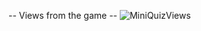 -- Views from the game --
![MiniQuizViews](https://user-images.githubusercontent.com/44369740/229229363-515183b3-036e-41a1-9095-74b68b663720.png)

